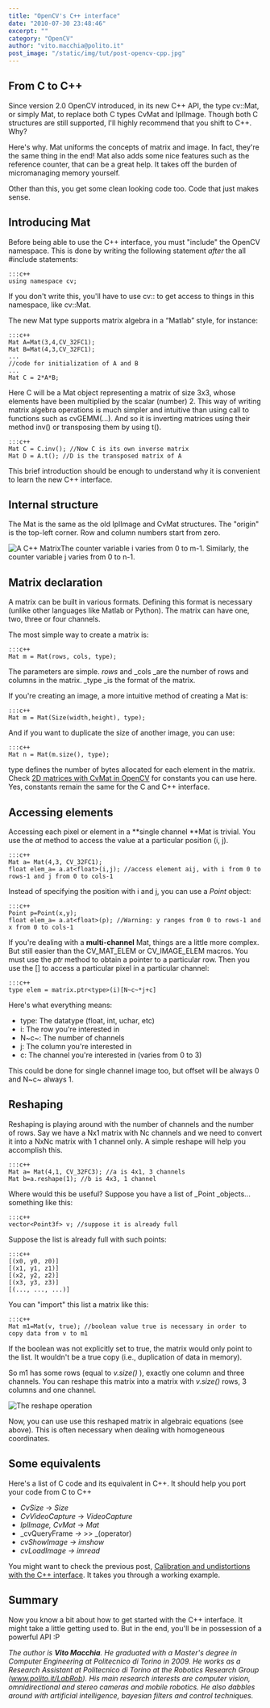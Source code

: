 ```yaml
---
title: "OpenCV's C++ interface"
date: "2010-07-30 23:48:46"
excerpt: ""
category: "OpenCV"
author: "vito.macchia@polito.it"
post_image: "/static/img/tut/post-opencv-cpp.jpg"
---
```


## From C to C++

Since version 2.0 OpenCV introduced, in its new C++ API, the type cv::Mat, or simply Mat, to replace both C types CvMat and IplImage. Though both C structures are still supported, I'll highly recommend that you shift to C++. Why?

Here's why. Mat uniforms the concepts of matrix and image. In fact, they're the same thing in the end! Mat also adds some nice features such as the reference counter, that can be a great help. It takes off the burden of micromanaging memory yourself. 

Other than this, you get some clean looking code too. Code that just makes sense.

## Introducing Mat

Before being able to use the C++ interface, you must "include" the OpenCV namespace. This is done by writing the following statement _after_ the all #include statements: 
    
    :::c++
    using namespace cv;

If you don't write this, you'll have to use cv:: to get access to things in this namespace, like cv::Mat.

The new Mat type supports matrix algebra in a “Matlab” style, for instance: 
    
    
    :::c++
    Mat A=Mat(3,4,CV_32FC1);
    Mat B=Mat(4,3,CV_32FC1);
    ...
    //code for initialization of A and B
    ...
    Mat C = 2*A*B;

Here C will be a Mat object representing a matrix of size 3x3, whose elements have been multiplied by the scalar (number) 2. This way of writing matrix algebra operations is much simpler and intuitive than using call to functions such as cvGEMM(...). And so it is inverting matrices using their method inv() or transposing them by using t(). 
    
    
    :::c++
    Mat C = C.inv(); //Now C is its own inverse matrix
    Mat D = A.t(); //D is the transposed matrix of A

This brief introduction should be enough to understand why it is convenient to learn the new C++ interface. 

## Internal structure

The Mat is the same as the old IplImage and CvMat structures. The "origin" is the top-left corner. Row and column numbers start from zero.

![A C++ Matrix](/static/img/tut/cpp-mat.jpg)The counter variable i varies from 0 to m-1. Similarly, the counter variable j varies from 0 to n-1. 

## Matrix declaration

A matrix can be built in various formats. Defining this format is necessary (unlike other languages like Matlab or Python). The matrix can have one, two, three or four channels.

The most simple way to create a matrix is: 
    
    
    :::c++
    Mat m = Mat(rows, cols, type);

The parameters are simple. _rows_ and _cols _are the number of rows and columns in the matrix. _type _is the format of the matrix.

If you're creating an image, a more intuitive method of creating a Mat is: 
    
    
    :::c++
    Mat m = Mat(Size(width,height), type);

And if you want to duplicate the size of another image, you can use: 
    
    
    :::c++
    Mat n = Mat(m.size(), type);

type defines the number of bytes allocated for each element in the matrix. Check [2D matrices with CvMat in OpenCV](/tutorials/2d-matrices-with-cvmat-in-opencv/) for constants you can use here. Yes, constants remain the same for the C and C++ interface. 

## Accessing elements

Accessing each pixel or element in a **single channel **Mat is trivial. You use the _at_ method to access the value at a particular position (i, j). 
    
    
    :::c++
    Mat a= Mat(4,3, CV_32FC1);
    float elem_a= a.at<float>(i,j); //access element aij, with i from 0 to rows-1 and j from 0 to cols-1

Instead of specifying the position with i and j, you can use a _Point_ object: 
    
    
    :::c++
    Point p=Point(x,y);
    float elem_a= a.at<float>(p); //Warning: y ranges from 0 to rows-1 and x from 0 to cols-1

If you're dealing with a **multi-channel** Mat, things are a little more complex. But still easier than the CV_MAT_ELEM or CV_IMAGE_ELEM macros. You must use the _ptr_ method to obtain a pointer to a particular row. Then you use the [] to access a particular pixel in a particular channel: 
    
    
    :::c++
    type elem = matrix.ptr<type>(i)[N~c~*j+c]

Here's what everything means: 

  * type: The datatype (float, int, uchar, etc)
  * i: The row you're interested in
  * N~c~: The number of channels
  * j: The column you're interested in
  * c: The channel you're interested in (varies from 0 to 3)

This could be done for single channel image too, but offset will be always 0 and N~c~ always 1. 

## Reshaping

Reshaping is playing around with the number of channels and the number of rows. Say we have a Nx1 matrix with Nc channels and we need to convert it into a NxNc matrix with 1 channel only. A simple reshape will help you accomplish this. 
    
    
    :::c++
    Mat a= Mat(4,1, CV_32FC3); //a is 4x1, 3 channels
    Mat b=a.reshape(1); //b is 4x3, 1 channel

Where would this be useful? Suppose you have a list of _Point _objects... something like this: 
    
    
    :::c++
    vector<Point3f> v; //suppose it is already full

Suppose the list is already full with such points: 
    
    
    :::c++
    [(x0, y0, z0)]
    [(x1, y1, z1)]
    [(x2, y2, z2)]
    [(x3, y3, z3)]
    [(..., ..., ...)]

You can "import" this list a matrix like this: 
    
    
    :::c++
    Mat m1=Mat(v, true); //boolean value true is necessary in order to copy data from v to m1

If the boolean was not explicitly set to true, the matrix would only point to the list. It wouldn't be a true copy (i.e., duplication of data in memory).

So m1 has some rows (equal to _v.size()_ ), exactly one column and three channels. You can reshape this matrix into a matrix with _v.size()_ rows, 3 columns and one channel. 

![The reshape operation](/static/img/tut/cpp-reshape.jpg)

Now, you can use use this reshaped matrix in algebraic equations (see above). This is often necessary when dealing with homogeneous coordinates. 

## Some equivalents

Here's a list of C code and its equivalent in C++. It should help you port your code from C to C++ 

  * _CvSize_ -> _Size_
  * _CvVideoCapture_ -> _VideoCapture_
  * _IplImage, CvMat_ -> _Mat_
  * _cvQueryFrame _->_ >> _(operator)
  * _cvShowImage -> imshow_
  * _cvLoadImage -> imread_

You might want to check the previous post, [Calibration and undistortions with the C++ interface](/tutorials/calibrating-undistorting-with-opencv-in-c-oh-yeah/). It takes you through a working example.

## Summary

Now you know a bit about how to get started with the C++ interface. It might take a little getting used to. But in the end, you'll be in possession of a powerful API :P 

_The author is **Vito Macchia**. He graduated with a Master's degree in Computer Engineering at Politecnico di Torino in 2009. He works as a Research Assistant at Politecnico di Torino at the Robotics Research Group (www.polito.it/LabRob). His main research interests are computer vision, omnidirectional and stereo cameras and mobile robotics. He also dabbles around with artificial intelligence, bayesian filters and control techniques._
